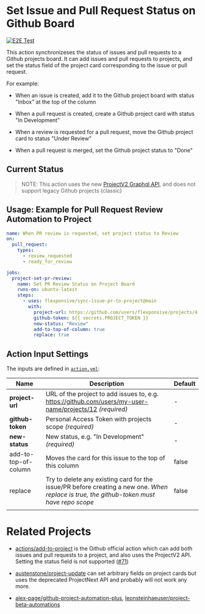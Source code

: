 # Set Issue and Pull Request Status on Github Board

[![E2E Test](https://github.com/flexponsive/sync-issue-pr-to-project/actions/workflows/e2e_test.yml/badge.svg)](https://github.com/flexponsive/sync-issue-pr-to-project/actions/workflows/e2e_test.yml)

This action synchronizeses the status of issues and pull requests to a Github projects board. It can add issues and pull requests to projects, and set the status field of the project card corresponding to the issue or pull request.

For example:

- When an issue is created, add it to the Github project board with status "Inbox" at the top of the column

- When a pull request is created, create a Github project card with status "In Development"

- When a review is requested for a pull request, move the Github project card to status "Under Review"

- When a pull request is merged, set the Github project status to "Done"

## Current Status

> NOTE: This action uses the new [ProjectV2 Graphql API](https://docs.github.com/en/issues/planning-and-tracking-with-projects/automating-your-project/using-the-api-to-manage-projects), and does not support legacy Github projects (classic)

## Usage: Example for Pull Request Review Automation to Project

```yml
name: When PR review is requested, set project status to Review
on:
  pull_request:
    types:
      - review_requested
      - ready_for_review

jobs:
  project-set-pr-review:
    name: Set PR Review Status on Project Board
    runs-on: ubuntu-latest
    steps:
      - uses: flexponsive/sync-issue-pr-to-project@main
        with:
          project-url: https://github.com/users/flexponsive/projects/4
          github-token: ${{ secrets.PROJECT_TOKEN }}
          new-status: "Review"
          add-to-top-of-column: true
          replace: true
```

## Action Input Settings
The inputs are defined in [`action.yml`](action.yml):

| Name | Description | Default |
| --- | - | - |
| **project-url** | URL of the project to add issues to, e.g. https://github.com/users/my-user-name/projects/12 *(required)* | - |
| **github-token** | Personal Access Token with projects scope *(required)* | - |
| **new-status** | New status, e.g. "In Development" *(required)* | - |
| add-to-top-of-column | Moves the card for this issue to the top of this column | false |
| replace | Try to delete any existing card for the issue/PR before creating a new one. *When replace is true, the github-token must have repo scope* | false |
|  | |  |


# Related Projects

- [actions/add-to-project](https://github.com/actions/add-to-project) is the Github official action which can add both issues and pull requests to a project, and also uses the ProjectV2 API. Setting the status field is not supported ([#71](https://github.com/actions/add-to-project/issues/71))

- [austenstone/project-update](https://github.com/austenstone/project-update) can set arbitrary fields on project cards but uses the deprecated ProjectNext API and probably will not work any more.

- [alex-page/github-project-automation-plus](https://github.com/alex-page/github-project-automation-plus), [leonsteinhaeuser/project-beta-automations](https://github.com/leonsteinhaeuser/project-beta-automations)
